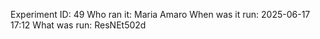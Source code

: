 Experiment ID: 49
Who ran it: Maria Amaro
When was it run: 2025-06-17 17:12
What was run: ResNEt502d
